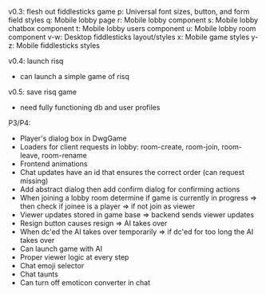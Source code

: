 v0.3: flesh out fiddlesticks game
 p: Universal font sizes, button, and form field styles
 q: Mobile lobby page
 r: Mobile lobby component
 s: Mobile lobby chatbox component
 t: Mobile lobby users component
 u: Mobile lobby room component
 v-w: Desktop fiddlesticks layout/styles
 x: Mobile game styles
 y-z: Mobile fiddlesticks styles

v0.4: launch risq
 - can launch a simple game of risq

v0.5: save risq game
 - need fully functioning db and user profiles

P3/P4:
 - Player's dialog box in DwgGame
 - Loaders for client requests in lobby: room-create, room-join, room-leave, room-rename
 - Frontend animations
 - Chat updates have an id that ensures the correct order (can request missing)
 - Add abstract dialog then add confirm dialog for confirming actions
 - When joining a lobby room determine if game is currently in progress => then check if joinee is a player => if not join as viewer
 - Viewer updates stored in game base => backend sends viewer updates
 - Resign button causes resign => AI takes over
 - When dc'ed the AI takes over temporarily => if dc'ed for too long the AI takes over
 - Can launch game with AI
 - Proper viewer logic at every step
 - Chat emoji selector
 - Chat taunts
 - Can turn off emoticon converter in chat

